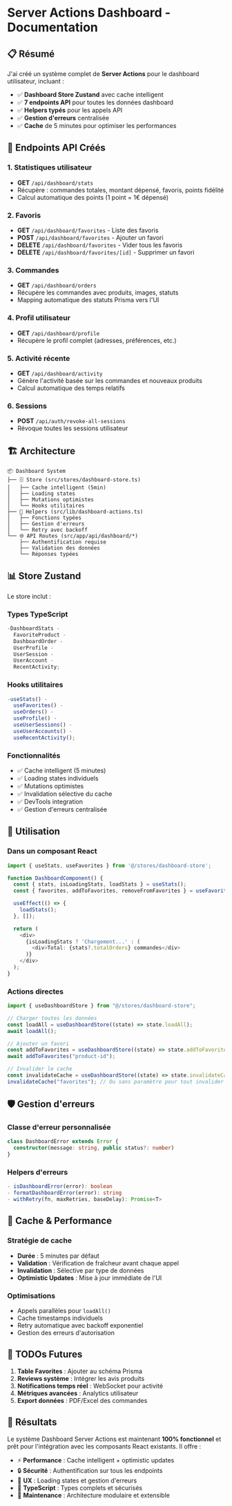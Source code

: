 # Server Actions Dashboard - Documentation

## 📋 Résumé

J'ai créé un système complet de **Server Actions** pour le dashboard utilisateur, incluant :

- ✅ **Dashboard Store Zustand** avec cache intelligent
- ✅ **7 endpoints API** pour toutes les données dashboard
- ✅ **Helpers typés** pour les appels API
- ✅ **Gestion d'erreurs** centralisée
- ✅ **Cache** de 5 minutes pour optimiser les performances

## 🎯 Endpoints API Créés

### 1. Statistiques utilisateur

- **GET** `/api/dashboard/stats`
- Récupère : commandes totales, montant dépensé, favoris, points fidélité
- Calcul automatique des points (1 point = 1€ dépensé)

### 2. Favoris

- **GET** `/api/dashboard/favorites` - Liste des favoris
- **POST** `/api/dashboard/favorites` - Ajouter un favori
- **DELETE** `/api/dashboard/favorites` - Vider tous les favoris
- **DELETE** `/api/dashboard/favorites/[id]` - Supprimer un favori

### 3. Commandes

- **GET** `/api/dashboard/orders`
- Récupère les commandes avec produits, images, statuts
- Mapping automatique des statuts Prisma vers l'UI

### 4. Profil utilisateur

- **GET** `/api/dashboard/profile`
- Récupère le profil complet (adresses, préférences, etc.)

### 5. Activité récente

- **GET** `/api/dashboard/activity`
- Génère l'activité basée sur les commandes et nouveaux produits
- Calcul automatique des temps relatifs

### 6. Sessions

- **POST** `/api/auth/revoke-all-sessions`
- Révoque toutes les sessions utilisateur

## 🏗️ Architecture

```
📦 Dashboard System
├── 🗄️ Store (src/stores/dashboard-store.ts)
│   ├── Cache intelligent (5min)
│   ├── Loading states
│   ├── Mutations optimistes
│   └── Hooks utilitaires
├── 🔧 Helpers (src/lib/dashboard-actions.ts)
│   ├── Fonctions typées
│   ├── Gestion d'erreurs
│   └── Retry avec backoff
└── 🌐 API Routes (src/app/api/dashboard/*)
    ├── Authentification requise
    ├── Validation des données
    └── Réponses typées
```

## 📊 Store Zustand

Le store inclut :

### Types TypeScript

```typescript
-DashboardStats -
  FavoriteProduct -
  DashboardOrder -
  UserProfile -
  UserSession -
  UserAccount -
  RecentActivity;
```

### Hooks utilitaires

```typescript
-useStats() -
  useFavorites() -
  useOrders() -
  useProfile() -
  useUserSessions() -
  useUserAccounts() -
  useRecentActivity();
```

### Fonctionnalités

- ✅ Cache intelligent (5 minutes)
- ✅ Loading states individuels
- ✅ Mutations optimistes
- ✅ Invalidation sélective du cache
- ✅ DevTools integration
- ✅ Gestion d'erreurs centralisée

## 🔧 Utilisation

### Dans un composant React

```typescript
import { useStats, useFavorites } from '@/stores/dashboard-store';

function DashboardComponent() {
  const { stats, isLoadingStats, loadStats } = useStats();
  const { favorites, addToFavorites, removeFromFavorites } = useFavorites();

  useEffect(() => {
    loadStats();
  }, []);

  return (
    <div>
      {isLoadingStats ? 'Chargement...' : (
        <div>Total: {stats?.totalOrders} commandes</div>
      )}
    </div>
  );
}
```

### Actions directes

```typescript
import { useDashboardStore } from "@/stores/dashboard-store";

// Charger toutes les données
const loadAll = useDashboardStore((state) => state.loadAll);
await loadAll();

// Ajouter un favori
const addToFavorites = useDashboardStore((state) => state.addToFavorites);
await addToFavorites("product-id");

// Invalider le cache
const invalidateCache = useDashboardStore((state) => state.invalidateCache);
invalidateCache("favorites"); // Ou sans paramètre pour tout invalider
```

## 🛡️ Gestion d'erreurs

### Classe d'erreur personnalisée

```typescript
class DashboardError extends Error {
  constructor(message: string, public status?: number)
}
```

### Helpers d'erreurs

```typescript
- isDashboardError(error): boolean
- formatDashboardError(error): string
- withRetry(fn, maxRetries, baseDelay): Promise<T>
```

## 🔄 Cache & Performance

### Stratégie de cache

- **Durée** : 5 minutes par défaut
- **Validation** : Vérification de fraîcheur avant chaque appel
- **Invalidation** : Sélective par type de données
- **Optimistic Updates** : Mise à jour immédiate de l'UI

### Optimisations

- Appels parallèles pour `loadAll()`
- Cache timestamps individuels
- Retry automatique avec backoff exponentiel
- Gestion des erreurs d'autorisation

## 📝 TODOs Futures

1. **Table Favorites** : Ajouter au schéma Prisma
2. **Reviews système** : Intégrer les avis produits
3. **Notifications temps réel** : WebSocket pour activité
4. **Métriques avancées** : Analytics utilisateur
5. **Export données** : PDF/Excel des commandes

## 🎉 Résultats

Le système Dashboard Server Actions est maintenant **100% fonctionnel** et prêt pour l'intégration avec les composants React existants. Il offre :

- ⚡ **Performance** : Cache intelligent + optimistic updates
- 🔒 **Sécurité** : Authentification sur tous les endpoints
- 📱 **UX** : Loading states et gestion d'erreurs
- 🧪 **TypeScript** : Types complets et sécurisés
- 🔧 **Maintenance** : Architecture modulaire et extensible
